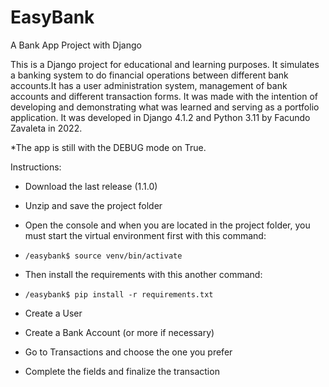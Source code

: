 # EasyBank
A Bank App Project with Django

This is a Django project for educational and learning purposes. It simulates a banking system to do financial operations between different bank accounts.It has a user administration system, management of bank accounts and different transaction forms. It was made with the intention of developing and demonstrating what was learned and serving as a portfolio application. It was developed in Django 4.1.2 and Python 3.11 by Facundo Zavaleta in 2022.

*The app is still with the DEBUG mode on True.

Instructions:
 - Download the last release (1.1.0)
 - Unzip and save the project folder
 - Open the console and when you are located in the project folder, you must start the virtual environment first with this command:
 - ```/easybank$ source venv/bin/activate```
 - Then install the requirements with this another command:
 - ```/easybank$ pip install -r requirements.txt```


   
 - Create a User
 - Create a Bank Account (or more if necessary)
 - Go to Transactions and choose the one you prefer
 - Complete the fields and finalize the transaction

